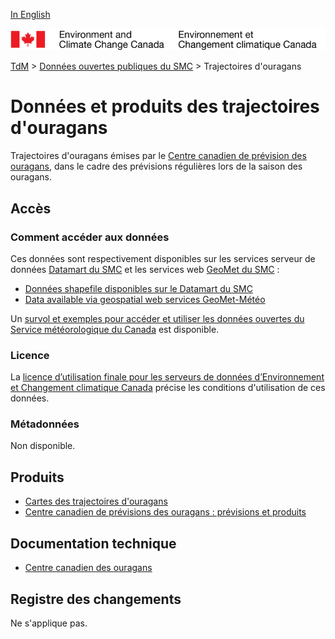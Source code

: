 [In English](readme_hurricane_en.md)

![ECCC logo](../../img_eccc-logo.png)

[TdM](../../readme_fr.md) > [Données ouvertes publiques du SMC](../readme_fr.md) > Trajectoires d'ouragans 

# Données et produits des trajectoires d'ouragans 

Trajectoires d'ouragans émises par le [Centre canadien de prévision des ouragans](https://www.canada.ca/fr/environnement-changement-climatique/services/previsions-faits-ouragans/produits.html), dans le cadre des prévisions régulières lors de la saison des ouragans.

## Accès

### Comment accéder aux données

Ces données sont respectivement disponibles sur les services serveur de données [Datamart du SMC](../../msc-datamart/readme_fr.md) et les services web [GeoMet du SMC](../../msc-geomet/readme_fr.md) :

* [Données shapefile disponibles sur le Datamart du SMC](readme_hurricane-datamart_fr.md) 
* [Data available via geospatial web services GeoMet-Météo](../../msc-geomet/readme_en.md)

Un [survol et exemples pour accéder et utiliser les données ouvertes du Service météorologique du Canada](../../usage/readme_fr.md) est disponible.

### Licence

La [licence d’utilisation finale pour les serveurs de données d’Environnement et Changement climatique Canada](../../licence/readme_fr.md) précise les conditions d'utilisation de ces données.

### Métadonnées

Non disponible.

## Produits

* [Cartes des trajectoires d'ouragans](https://meteo.gc.ca/hurricane/track_f.html)
* [Centre canadien de prévisions des ouragans : prévisions et produits](https://www.canada.ca/fr/environnement-changement-climatique/services/previsions-faits-ouragans/produits.html)

## Documentation technique

* [Centre canadien des ouragans](https://www.ec.gc.ca/ouragans-hurricanes/)

## Registre des changements 

Ne s'applique pas.


